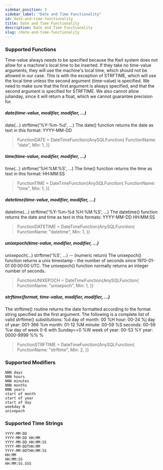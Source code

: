 ```yaml
---
sidebar_position: 3
sidebar_label: "Date and Time Functionality"
id: date-and-time-functionality
title: Date and Time Functionality
description: Date and Time Functionality
slug: /date-and-time-functionality
---
```


### Supported Functions
Time-value always needs to be specified because the Kwil system does not allow for a machine's local time to be inserted. 
If they take no time-value arguments, they will use the machine's local time, which should not be allowed in our case. This is with the exception of STRFTIME, which will use the local time unless the second argument (time-value) is specified. We need to make sure that the first argument is always specified, and that the second argument is specified for STRFTIME. We also cannot allow julianday, since it will return a float, which we cannot guarantee precision for.

##### date(time-value, modifier, modifier, ...)
date(...)		strftime('%Y-%m-%d', ...)
The date() function returns the date as text in this format: YYYY-MM-DD
>	FunctionDATE = DateTimeFunction{AnySQLFunction{
		FunctionName: "date",
		Min:          1,
	}}

##### time(time-value, modifier, modifier, ...)
time(...)		strftime('%H:%M:%S', ...)
The time() function returns the time as text in this format: HH:MM:SS
>	FunctionTIME = DateTimeFunction{AnySQLFunction{
		FunctionName: "time",
		Min:          1,
	}}

##### datetime(time-value, modifier, modifier, ...)
datetime(...)		strftime('%Y-%m-%d %H:%M:%S', ...)
The datetime() function returns the date and time as text in this formats: YYYY-MM-DD HH:MM:SS
>	FunctionDATETIME = DateTimeFunction{AnySQLFunction{
		FunctionName: "datetime",
		Min:          1,
	}}

##### unixepoch(time-value, modifier, modifier, ...)
unixepoch(...)		strftime('%S', ...) -- (numeric return)
The unixepoch() function returns a unix timestamp - the number of seconds since 1970-01-01 00:00:00 UTC. The unixepoch() function normally returns an integer number of seconds.
>	FunctionUNIXEPOCH = DateTimeFunction{AnySQLFunction{
		FunctionName: "unixepoch",
		Min:          1,
	}}

##### strftime(format, time-value, modifier, modifier, ...)
The strftime() routine returns the date formatted according to the format string specified as the first argument. The following is a complete list of valid strftime() substitutions:
		%d		day of month: 00
		%H		hour: 00-24
		%j		day of year: 001-366
		%m		month: 01-12
		%M		minute: 00-59
		%S		seconds: 00-59
		%w		day of week 0-6 with Sunday==0
		%W		week of year: 00-53
		%Y		year: 0000-9999
		%%		%
>	FunctionSTRFTIME = DateTimeFunction{AnySQLFunction{
		FunctionName: "strftime",
		Min:          2,
	}}

### Supported Modifiers
    NNN days
    NNN hours
    NNN minutes
    NNN months
    NNN years
    start of month
    start of year
    start of day
    weekday N
    unixepoch

### Supported Time Strings
    YYYY-MM-DD
    YYYY-MM-DD HH:MM
    YYYY-MM-DD HH:MM:SS
    YYYY-MM-DDTHH:MM
    YYYY-MM-DDTHH:MM:SS
    HH:MM
    HH:MM:SS
    HH:MM:SS.SSS

